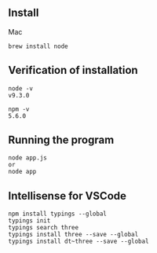 ## Install 
Mac
    
    brew install node

## Verification of installation 
    node -v
    v9.3.0
    
    npm -v
    5.6.0

## Running the program 
    node app.js
    or 
    node app

## Intellisense for VSCode
    npm install typings --global 
    typings init
    typings search three
    typings install three --save --global
    typings install dt~three --save --global 
    
    
